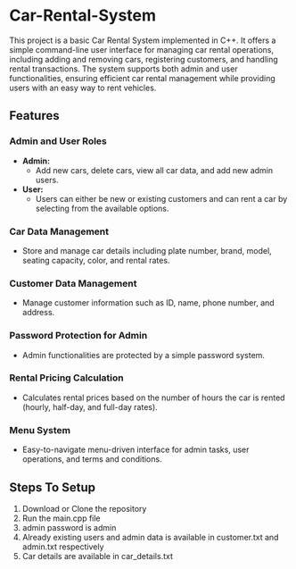# Car-Rental-System
This project is a basic Car Rental System implemented in C++. It offers a simple command-line user interface for managing car rental operations, including adding and removing cars, registering customers, and handling rental transactions. The system supports both admin and user functionalities, ensuring efficient car rental management while providing users with an easy way to rent vehicles.

## Features

### **Admin and User Roles**
- **Admin:** 
  - Add new cars, delete cars, view all car data, and add new admin users.
- **User:** 
  - Users can either be new or existing customers and can rent a car by selecting from the available options.

### **Car Data Management**
- Store and manage car details including plate number, brand, model, seating capacity, color, and rental rates.

### **Customer Data Management**
- Manage customer information such as ID, name, phone number, and address.

### **Password Protection for Admin**
- Admin functionalities are protected by a simple password system.

### **Rental Pricing Calculation**
- Calculates rental prices based on the number of hours the car is rented (hourly, half-day, and full-day rates).

### **Menu System**
- Easy-to-navigate menu-driven interface for admin tasks, user operations, and terms and conditions.


## Steps To Setup
1. Download or Clone the repository
2. Run the main.cpp file
3. admin password is admin
4. Already existing users and admin data is available in customer.txt and admin.txt respectively
5. Car details are available in car_details.txt
